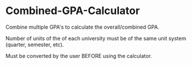 # Combined-GPA-Calculator

Combine multiple GPA's to calculate the overall/combined GPA.

Number of units of the of each university must be of the same unit system (quarter, semester, etc).

Must be converted by the user BEFORE using the calculator.
